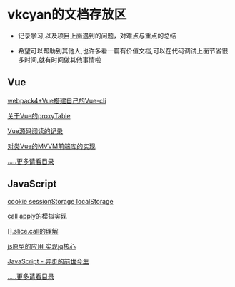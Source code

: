 # vkcyan的文档存放区

- 记录学习,以及项目上面遇到的问题，对难点与重点的总结

- 希望可以帮助到其他人,也许多看一篇有价值文档,可以在代码调试上面节省很多时间,就有时间做其他事情啦

## Vue

[webpack4+Vue搭建自己的Vue-cli](https://github.com/vkcyan/text/blob/master/Vue/vue-MYcli.md)

[关于Vue的proxyTable](https://github.com/vkcyan/text/blob/master/Vue/%E5%85%B3%E4%BA%8EVue%E7%9A%84proxyTable.md)

[Vue源码阅读的记录](https://github.com/vkcyan/text/blob/master/Vue/%E5%AF%B9Vue%E6%BA%90%E7%A0%81%E8%A7%A3%E8%AF%BB%E7%9A%84%E8%AE%B0%E5%BD%95.md)

[对类Vue的MVVM前端库的实现](https://github.com/vkcyan/text/blob/master/Vue/%E5%AF%B9%E7%B1%BB%E4%BC%BCVue%E7%9A%84MVVM%E5%89%8D%E7%AB%AF%E5%BA%93%E7%9A%84%E5%AE%9E%E7%8E%B0.md)

[.....更多请看目录](https://github.com/vkcyan/text/tree/master/Vue)

## JavaScript

[cookie sessionStorage localStorage](https://github.com/vkcyan/text/blob/master/JavaScript/cookie%20sessionStorage%20localStorage%E7%9A%84%E5%8C%BA%E5%88%AB.md)

[call apply的模拟实现 ](https://github.com/vkcyan/text/blob/master/JavaScript/call%20apply%E7%9A%84%E6%A8%A1%E6%8B%9F%E5%AE%9E%E7%8E%B0.md)

[[].slice.call的理解](https://github.com/vkcyan/text/blob/master/JavaScript/%5B%5D.slice.call%E7%9A%84%E7%90%86%E8%A7%A3.md)

[js原型的应用 实现jq核心](https://github.com/vkcyan/text/blob/master/JavaScript/js%20%E5%8E%9F%E5%9E%8B%E7%9A%84%E5%AE%9E%E9%99%85%E5%BA%94%E7%94%A8.md)

[JavaScript - 异步的前世今生](https://github.com/vkcyan/text/blob/master/JavaScript/JavaScript%20%E5%BC%82%E6%AD%A5%E7%9A%84%E5%89%8D%E4%B8%96%E4%BB%8A%E7%94%9F.md)

[.....更多请看目录](https://github.com/vkcyan/text/tree/master/JavaScript)







